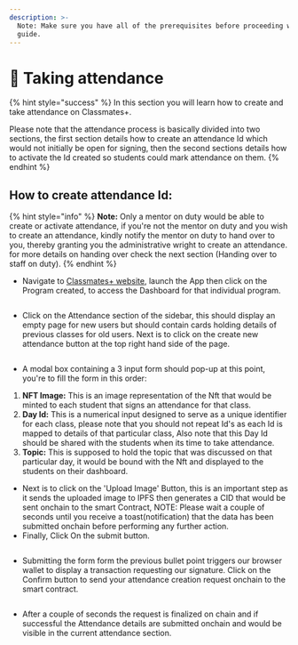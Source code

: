 ```yaml
---
description: >-
  Note: Make sure you have all of the prerequisites before proceeding with this
  guide.
---
```


# 🗽 Taking attendance

{% hint style="success" %}
In this section you will learn how to create and take attendance on Classmates+.

Please note that the attendance process is basically divided into two sections, the first section details how to create an attendance Id which would not initially be open for signing, then the second sections details how to activate the Id created so students could mark attendance on them.
{% endhint %}

## How to create attendance Id:

{% hint style="info" %}
**Note:** Only a mentor on duty would be able to create or activate attendance, if you're not the mentor on duty and you wish to create an attendance, kindly notify the mentor on duty to hand over to you, thereby granting you the administrative wright to create an attendance. for more details on handing over check the next section (Handing over to staff on duty).
{% endhint %}

* Navigate to [Classmates+ website](https://classmate-plus.vercel.app/), launch the App then click on the Program created, to access the Dashboard for that individual program.

<figure><img src="../../.gitbook/assets/created Programe.png" alt=""><figcaption></figcaption></figure>

* Click on the Attendance section of the sidebar, this should display an empty page for new users but should contain cards holding details of previous classes for old users. Next is to click on the create new attendance button at the top right hand side of the page.

<figure><img src="../../.gitbook/assets/Creating Attendance.png" alt=""><figcaption></figcaption></figure>

* A modal box containing a 3 input form should pop-up at this point, you're to fill the form in this order:

1. **NFT Image:** This is an image representation of the Nft that would be minted to each student that signs an attendance for that class.  &#x20;
2. **Day Id:** This is a numerical input designed to serve as a unique identifier for each class, please note that you should not repeat Id's as each Id is mapped to details of that particular class, Also note that this Day Id should be shared with the students when its time to take attendance.
3. **Topic:** This is supposed to hold the topic that was discussed on that particular day, it would be bound with the Nft and displayed to the students on their dashboard.

* Next is to click on the 'Upload Image' Button, this is an important step as it sends the uploaded image to IPFS then generates a CID that would be sent onchain to the smart Contract, NOTE: Please wait a couple of seconds until you receive a toast(notification) that the data has been submitted onchain before performing any further action.
* Finally, Click On the submit button.

<figure><img src="../../.gitbook/assets/attendance form.png" alt=""><figcaption></figcaption></figure>

* Submitting the form form the previous bullet point triggers our browser wallet to display a transaction requesting our signature. Click on the Confirm button to send your attendance creation request onchain to the smart contract.

<figure><img src="../../.gitbook/assets/confirm attendance form.png" alt=""><figcaption></figcaption></figure>

* After a couple of seconds the request is finalized on chain and if successful the Attendance details are submitted onchain and would be visible in the current attendance section.

<figure><img src="../../.gitbook/assets/attendance card.png" alt=""><figcaption></figcaption></figure>

